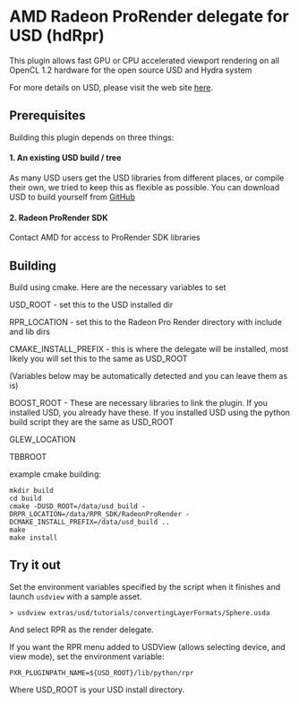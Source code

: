 AMD Radeon ProRender delegate for USD (hdRpr)
===========================

This plugin allows fast GPU or CPU accelerated viewport rendering on all OpenCL 1.2 hardware for the open source USD and Hydra system

For more details on USD, please visit the web site [here](http://openusd.org).

Prerequisites
-----------------------------

Building this plugin depends on three things:

#### 1.  An existing USD build / tree
As many USD users get the USD libraries from different places, or compile their own, we tried to keep this as flexible as possible.
You can download USD to build yourself from [GitHub](https://www.github.com/PixarAnimationStudios/USD)


#### 2. Radeon ProRender SDK

Contact AMD for access to ProRender SDK libraries

Building
-----------------------------

Build using cmake.  Here are the necessary variables to set

USD_ROOT - set this to the USD installed dir

RPR_LOCATION - set this to the Radeon Pro Render directory with include and lib dirs

CMAKE_INSTALL_PREFIX - this is where the delegate will be installed, most likely you will set this to the same as USD_ROOT

(Variables below may be automatically detected and you can leave them as is)

BOOST_ROOT - These are necessary libraries to link the plugin.  If you installed USD, you already have these.  If you installed USD using the python build script they are the same as USD_ROOT

GLEW_LOCATION

TBBROOT

example cmake building:
```
mkdir build 
cd build
cmake -DUSD_ROOT=/data/usd_build -DRPR_LOCATION=/data/RPR_SDK/RadeonProRender -DCMAKE_INSTALL_PREFIX=/data/usd_build ..
make
make install
```

Try it out
-----------------------------

Set the environment variables specified by the script when it finishes and 
launch ```usdview``` with a sample asset.

```
> usdview extras/usd/tutorials/convertingLayerFormats/Sphere.usda
```

And select RPR as the render delegate.

If you want the RPR menu added to USDView (allows selecting device, and view mode), set the environment variable:
```
PXR_PLUGINPATH_NAME=${USD_ROOT}/lib/python/rpr
```  
Where USD_ROOT is your USD install directory.

